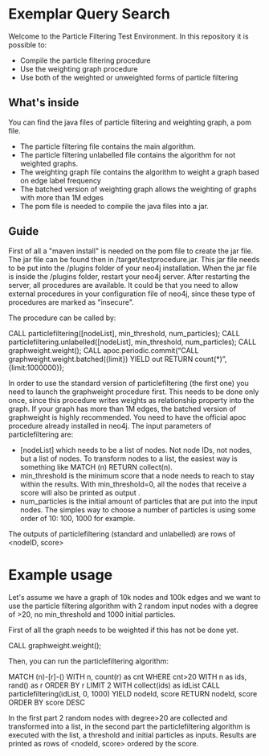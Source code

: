 
# Exemplar Query Search

Welcome to the Particle Filtering Test Environment.
In this repository it is possible to:

  - Compile the particle filtering procedure
  - Use the weighting graph procedure
  - Use both of the weighted or unweighted forms of particle filtering

## What's inside

You can find the java files of particle filtering and weighting graph, a pom file.

 - The particle filtering file contains the main algorithm.
 - The particle filtering unlabelled file contains the algorithm for not weighted graphs.
- The weighting graph file contains the algorithm to weight a graph based on edge label frequency
- The batched version of weighting graph allows the weighting of graphs with more than 1M edges
- The pom file is needed to compile the java files into a jar.

## Guide

First of all a "maven install" is needed on the pom file to create the jar file. The jar file can be found then in /target/testprocedure.jar. This jar file needs to be put into the /plugins folder of your neo4j installation. When the jar file is inside the /plugins folder, restart your neo4j server. After restarting the server, all procedures are available. It could be that you need to allow external procedures in your configuration file of neo4j, since these type of procedures are marked as "insecure".

The procedure can be called by:

CALL particlefiltering([nodeList], min_threshold, num_particles);
CALL particlefiltering.unlabelled([nodeList], min_threshold, num_particles);
CALL graphweight.weight();
CALL apoc.periodic.commit(“CALL graphweight.weight.batched({limit}) YIELD out RETURN count(*)”, {limit:1000000});

In order to use the standard version of particlefiltering (the first one) you need to launch the graphweight procedure first. This needs to be done only once, since this procedure writes weights as relationship property into the graph.
If your graph has more than 1M edges, the batched version of graphweight is highly recommended. You need to have the official apoc procedure already installed in neo4j.
The input parameters of particlefiltering are:
- [nodeList] which needs to be a list of nodes. Not node IDs, not nodes, but a list of nodes. To transform nodes to a list, the easiest way is something like MATCH (n) RETURN collect(n). 
- min_threshold is the minimum score that a node needs to reach to stay within the results. With min_threshold=0, all the nodes that receive a score will also be printed as output .
- num_particles is the initial amount of particles that are put into the input nodes. The simples way to choose a number of particles is using some order of 10: 100, 1000 for example.

The outputs of particlefiltering (standard and unlabelled) are rows of <nodeID, score>


# Example usage

Let's assume we have a graph of 10k nodes and 100k edges and we want to use the particle filtering algorithm with 2 random input nodes with a degree of >20, no min_threshold and 1000 initial particles. 

First of all the graph needs to be weighted if this has not be done yet. 

CALL graphweight.weight();

Then, you can run the particlefiltering algorithm:

MATCH (n)-[r]-() WITH n, count(r) as cnt WHERE cnt>20 WITH n as ids, rand() as r ORDER BY r LIMIT 2 WITH collect(ids) as idList
CALL particlefiltering(idList, 0, 1000) YIELD nodeId, score RETURN nodeId, score ORDER BY score DESC

In the first part 2 random nodes with degree>20 are collected and transformed into a list, in the second part the particlefiltering algorithm is executed with the list, a threshold and initial particles as inputs. Results are printed as rows of <nodeId, score> ordered by the score.

